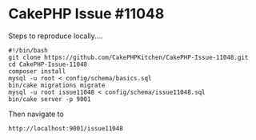 # CakePHP Issue #11048

Steps to reproduce locally....

    #!/bin/bash
    git clone https://github.com/CakePHPKitchen/CakePHP-Issue-11048.git
    cd CakePHP-Issue-11048
    composer install
    mysql -u root < config/schema/basics.sql
    bin/cake migrations migrate
    mysql -u root issue11048 < config/schema/issue11048.sql
    bin/cake server -p 9001

Then navigate to 

    http://localhost:9001/issue11048
    
